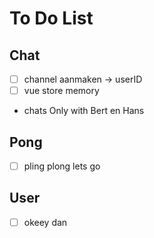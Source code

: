 # To Do List

## Chat

* [ ] channel aanmaken -> userID
* [ ] vue store memory  
 - chats Only with Bert en Hans

## Pong
* [ ] pling plong lets go

## User
* [ ] okeey dan
